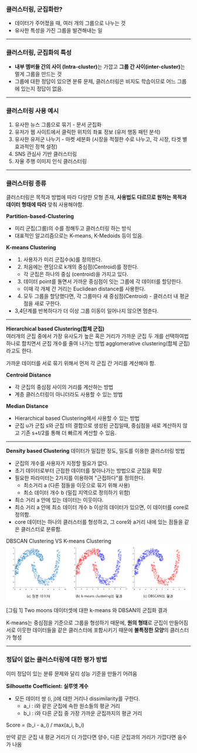 ### 클러스터링, 군집화란?
- 데이터가 주어졌을 때, 여러 개의 그룹으로 나누는 것
- 유사한 특성을 가진 그룹을 발견해내는 일
---

### 클러스터링, 군집화의 특성
- <b>내부 멤버들 간의 사이 (Intra-cluster)</b>는 가깝고 <b>그룹 간 사이(inter-cluster)</b>는 멀게 그룹을 만드는 것
- 그룹에 대한 정답이 있으면 분류 문제, 클러스터링은 비지도 학습이므로 어느 그룹에 있는지 정답이 없음.
---

### 클러스터링 사용 예시
1. 유사한 뉴스 그룹으로 묶기 - 문서 군집화
2. 유저가 웹 사이트에서 클릭한 위치의 좌표 정보 (유저 행동 패턴 분석)
3. 유사한 유저군 나누기 - 마켓 세분화 (시장을 적절한 수로 나누고, 각 시장, 타겟 별 효과적인 정책 설정)
4. SNS 관심사 기반 클러스터링
5. 자율 주행 이미지 인식 클러스터링
---


### 클러스터링 종류
클러스터링은 목적과 방법에 따라 다양한 모형 존재, <b>사용법도 다르므로 원하는 목적과 데이터 형태에 따라</b> 맞춰 사용해야함.

<b>Partition-based-Clustering</b>
- 미리 군집(그룹)의 수를 정해두고 클러스터링 하는 방식
- 대표적인 알고리즘으로는 K-means, K-Medoids 등이 있음.

<b>K-means Clustering</b>
- 1) 사용자가 미리 군집수(k)를 정의한다.
- 2) 처음에는 랜덤으로 k개의 중심점(Centroid)를 정한다.
  - 각 군집은 하나의 중심 (centroid)을 가지고 있다.
- 3) 데이터 point를 돌면서 가까운 중심점이 잇는 그룹에 각 데이터를 할당한다.
  - 이때 각 개체 간 거리는 Euclidean distance를 사용한다.
- 4) 모두 그룹을 할당했다면, 각 그룹마다 새 중심점(Centroid) - 클러스터 내 평균점을 새로 구한다.
- 3,4단계를 반복하다가 더 이상 그룹 이동이 일어나지 않으면 멈춘다.

---
<b>Hierarchical based Clustering(합체 군집)</b><br>
여러개의 군집 중에서 가장 유사도가 높은 혹은 거리가 가까운 군집 두 개를 선택하여법 하나로 합치면서 군집 개수를 줄여 나가는 방법
agglomerative clustering(합체 군집) 라고도 한다.

가까운 데이터를 서로 묶기 위해서 먼저 각 군집 간 거리를 계산해야 함.

<b>Centroid Distance</b>
- 각 군집의 중심점 사이의 거리를 계산하는 방법
- 계층 클러스터링이 아니더라도 사용할 수 있는 방법

<b>Median Distance</b>
- Hierarchical based Clustering에서 사용할 수 있는 방법
- 군집 u가 군집 s와 군집 t의 결합으로 생성된 군집일때, 중심점을 새로 계산하지 않고 기존 s+t/2를 통해 더 빠르게 계산할 수 있음.

---
<b>Density based Clustering</b>
데이터가 밀집한 정도, 밀도를 이용한 클러스터링 방법

- 군집의 개수를 사용자가 지정할 필요가 없다.
- 초기 데이터로부터 근접한 데이터를 찾아나가는 방법으로 군집을 확장
- 필요한 파라미터는 2가지를 이용하여 "근접하다"를 정의한다.
  - 최소거리 a (다른 점들을 이웃으로 묶기 위해 사용)
  - 최소 데이터 개수 b (밀집 지역으로 정의하기 위함)
- 최소 거리 a 안에 있는 데이터는 이웃이다.
- 최소 거리 a 안에 최소 데이터 개수 b 이상의 데이터가 있으면, 이 데이터를 core로 정의함.
- core 데이터는 하나의 클러스터를 형성하고, 그 core와 a거리 내에 있는 점들을 같은 클러스터로 분류함.


DBSCAN Clustering VS K-means Clustering
![img.png](images/img.png)

[그림 1] Two moons 데이터셋에 대한 k-means 와 DBSAN의 군집화 결과

K-means는 중심점을 기준으로 그룹을 형성하기 때문에, <b>원의 형태</b>로 군집이 만들어짐<br>
서로 이웃한 데이터들을 같은 클러스터에 포함시키기 때문에 <b>불특정한 모양</b>의 클러스터가 형성

---
### 정답이 없는 클러스터링에 대한 평가 방법
이미 정답이 있는 분류 문제와 달리 성능 기준을 만들기 어려움

<b> Silhouette Coefficient: 실루엣 계수</b>

- 모든 데이터 쌍 (i, j)에 대한 거리나 dissimilarity를 구한다.
  - a_i : i와 같은 군집에 속한 원소들의 평균 거리
  - b_i : i와 다른 군집 중 가장 가까운 군집까지의 평균 거리

Score = (b_i - a_i) / max(a_i, b_i)

만약 같은 군집 내 평균 거리가 더 가깝다면 양수, 다른 군집과의 거리가 가깝다면 음수가 나옴
